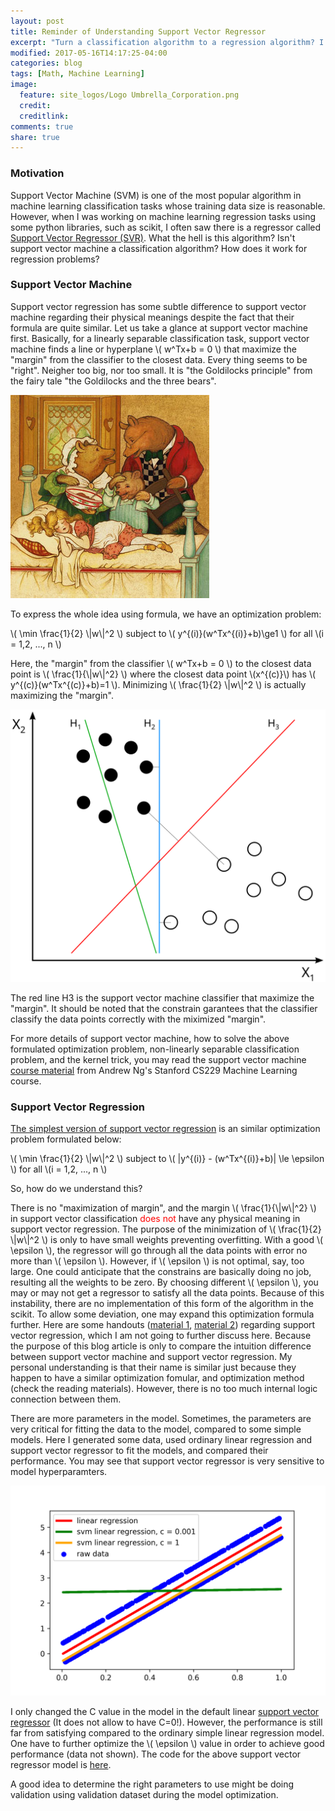 ```yaml
---
layout: post
title: Reminder of Understanding Support Vector Regressor
excerpt: "Turn a classification algorithm to a regression algorithm? I don't think so."
modified: 2017-05-16T14:17:25-04:00
categories: blog
tags: [Math, Machine Learning]
image:
  feature: site_logos/Logo Umbrella_Corporation.png
  credit: 
  creditlink: 
comments: true
share: true
---
```


### Motivation

Support Vector Machine (SVM) is one of the most popular algorithm in machine learning classification tasks whose training data size is reasonable. However, when I was working on machine learning regression tasks using some python libraries, such as scikit, I often saw there is a regressor called [Support Vector Regressor (SVR)](http://scikit-learn.org/stable/auto_examples/svm/plot_svm_regression.html#sphx-glr-auto-examples-svm-plot-svm-regression-py). What the hell is this algorithm? Isn't support vector machine a classification algorithm? How does it work for regression problems? 

### Support Vector Machine

Support vector regression has some subtle difference to support vector machine regarding their physical meanings despite the fact that their formula are quite similar. Let us take a glance at support vector machine first. Basically, for a linearly separable classification task, support vector machine finds a line or hyperplane \\( w^Tx+b = 0 \\) that maximize the "margin" from the classifier to the closest data. Every thing seems to be "right". Neigher too big, nor too small. It is "the Goldilocks principle" from the fairy tale "the Goldilocks and the three bears". 

![](/images/blog/2017-05-30-Support-Vector-Regressor/Goldilocks.jpg)

To express the whole idea using formula, we have an optimization problem:

\\( \min \frac{1}{2} \\|w\\|^2 \\) subject to \\( y^{(i)}(w^Tx^{(i)}+b)\ge1 \\) for all \\(i = 1,2, ..., n \\)

Here, the "margin" from the classifier \\( w^Tx+b = 0 \\) to the closest data point is \\( \frac{1}{\\|w\\|^2} \\) where the closest data point \\(x^{(c)}\\) has \\( y^{(c)}(w^Tx^{(c)}+b)=1 \\). Minimizing \\( \frac{1}{2} \\|w\\|^2 \\) is actually maximizing the "margin".

![](/images/blog/2017-05-30-Support-Vector-Regressor/svm.svg)

The red line H3 is the support vector machine classifier that maximize the "margin". It should be noted that the constrain garantees that the classifier classify the data points correctly with the miximized "margin".

For more details of support vector machine, how to solve the above formulated optimization problem, non-linearly separable classification problem, and the kernel trick, you may read the support vector machine [course material](/downloads/blog/2017-05-30-Support-Vector-Regressor/support-vector-machine.pdf) from Andrew Ng's Stanford CS229 Machine Learning course.

### Support Vector Regression

[The simplest version of support vector regression](https://en.wikipedia.org/wiki/Support_vector_machine#Regression) is an similar optimization problem formulated below:

\\( \min \frac{1}{2} \\|w\\|^2 \\) subject to \\( \|y^{(i)} - (w^Tx^{(i)}+b)\| \le \epsilon \\) for all \\(i = 1,2, ..., n \\)

So, how do we understand this?

There is no "maximization of margin", and the margin \\( \frac{1}{\\|w\\|^2} \\) in support vector classification <font color="red">does not</font> have any physical meaning in support vector regression. The purpose of the minimization of \\( \frac{1}{2} \\|w\\|^2 \\) is only to have small weights preventing overfitting. With a good \\( \epsilon \\), the regressor will go through all the data points with error no more than \\( \epsilon \\). However, if \\( \epsilon \\) is not optimal, say, too large. One could anticipate that the constrains are basically doing no job, resulting all the weights to be zero. By choosing different \\( \epsilon \\), you may or may not get a regressor to satisfy all the data points. Because of this instability, there are no implementation of this form of the algorithm in the scikit. To allow some deviation, one may expand this optimization formula further. Here are some handouts ([material 1](https://www.mathworks.com/help/stats/understanding-support-vector-machine-regression.html?requestedDomain=www.mathworks.com), [material 2](/downloads/blog/2017-05-30-Support-Vector-Regressor/support-vector-regressor.pdf)) regarding support vector regression, which I am not going to further discuss here. Because the purpose of this blog article is only to compare the intuition difference between support vector machine and support vector regression. My personal understanding is that their name is similar just because they happen to have a similar optimization fomular, and optimization method (check the reading materials). However, there is no too much internal logic connection between them. 

There are more parameters in the model. Sometimes, the parameters are very critical for fitting the data to the model, compared to some simple models. Here I generated some data, used ordinary linear regression and support vector regressor to fit the models, and compared their performance. You may see that support vector regressor is very sensitive to model hyperparamters.

![](/images/blog/2017-05-30-Support-Vector-Regressor/svr_demo.png)

I only changed the C value in the model in the default linear [support vector regressor](http://scikit-learn.org/stable/modules/generated/sklearn.svm.SVR.html#sklearn.svm.SVR) (It does not allow to have C=0!). However, the performance is still far from satisfying compared to the ordinary simple linear regression model. One have to further optimize the \\( \epsilon \\) value in order to achieve good performance (data not shown). The code for the above support vector regressor model is [here](https://github.com/leimao/leimao.github.io/blob/master/downloads/blog/2017-05-30-Support-Vector-Regressor/SVR.ipynb).


A good idea to determine the right parameters to use might be doing validation using validation dataset during the model optimization.
